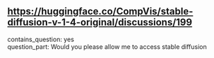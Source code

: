 ## https://huggingface.co/CompVis/stable-diffusion-v-1-4-original/discussions/199

contains_question: yes  
question_part: Would you please allow me to access stable diffusion